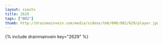 ```yaml
--- 
layout: sieutv
title: 2629
tags: ["002"]
thumb: http://drainmainvein.com/media/videos/tmb/000/002/629/player.jpg
---
```

{% include drainmainvein key="2629" %} 
